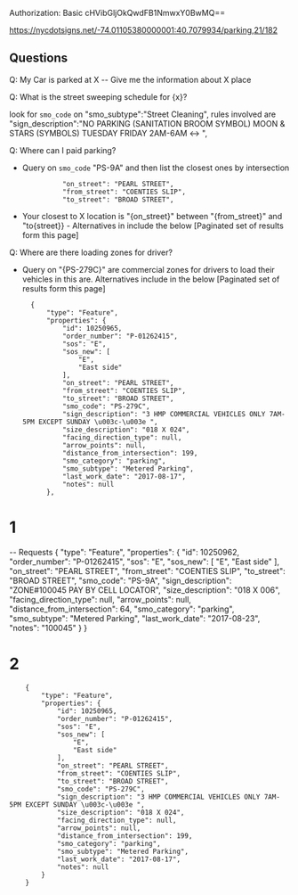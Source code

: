 Authorization: Basic cHVibGljOkQwdFB1NmwxY0BwMQ==

https://nycdotsigns.net/-74.01105380000001:40.7079934/parking,21/182

Questions
---
Q: My Car is parked at X -- Give me the information about X place


Q: What is the street sweeping schedule for {x}? 

look for `smo_code` on "smo_subtype":"Street Cleaning", rules involved are "sign_description":"NO PARKING (SANITATION BROOM SYMBOL) MOON & STARS (SYMBOLS) TUESDAY FRIDAY 2AM-6AM <-> ",



Q: Where can I paid parking?

- Query on `smo_code` "PS-9A" and then list the closest ones by intersection 

                "on_street": "PEARL STREET",
                "from_street": "COENTIES SLIP",
                "to_street": "BROAD STREET",
- Your closest to X location is "{on_street}" between "{from_street}" and "to{street}} - Alternatives in include the below [Paginated set of results form this page]

Q: Where are there loading zones for driver? 
- Query on "{PS-279C}" are commercial zones for drivers to load their vehicles in this are. Alternatives include in the below [Paginated set of results form this page]

        {
            "type": "Feature",
            "properties": {
                "id": 10250965,
                "order_number": "P-01262415",
                "sos": "E",
                "sos_new": [
                    "E",
                    "East side"
                ],
                "on_street": "PEARL STREET",
                "from_street": "COENTIES SLIP",
                "to_street": "BROAD STREET",
                "smo_code": "PS-279C",
                "sign_description": "3 HMP COMMERCIAL VEHICLES ONLY 7AM-5PM EXCEPT SUNDAY \u003c-\u003e ",
                "size_description": "018 X 024",
                "facing_direction_type": null,
                "arrow_points": null,
                "distance_from_intersection": 199,
                "smo_category": "parking",
                "smo_subtype": "Metered Parking",
                "last_work_date": "2017-08-17",
                "notes": null
            },






# 1 
-- Requests 
{
            "type": "Feature",
            "properties": {
                "id": 10250962,
                "order_number": "P-01262415",
                "sos": "E",
                "sos_new": [
                    "E",
                    "East side"
                ],
                "on_street": "PEARL STREET",
                "from_street": "COENTIES SLIP",
                "to_street": "BROAD STREET",
                "smo_code": "PS-9A",
                "sign_description": "ZONE#100045 PAY BY CELL LOCATOR",
                "size_description": "018 X 006",
                "facing_direction_type": null,
                "arrow_points": null,
                "distance_from_intersection": 64,
                "smo_category": "parking",
                "smo_subtype": "Metered Parking",
                "last_work_date": "2017-08-23",
                "notes": "100045"
            }
}
# 2 
        {
            "type": "Feature",
            "properties": {
                "id": 10250965,
                "order_number": "P-01262415",
                "sos": "E",
                "sos_new": [
                    "E",
                    "East side"
                ],
                "on_street": "PEARL STREET",
                "from_street": "COENTIES SLIP",
                "to_street": "BROAD STREET",
                "smo_code": "PS-279C",
                "sign_description": "3 HMP COMMERCIAL VEHICLES ONLY 7AM-5PM EXCEPT SUNDAY \u003c-\u003e ",
                "size_description": "018 X 024",
                "facing_direction_type": null,
                "arrow_points": null,
                "distance_from_intersection": 199,
                "smo_category": "parking",
                "smo_subtype": "Metered Parking",
                "last_work_date": "2017-08-17",
                "notes": null
            }
        }
        
``` 
